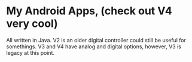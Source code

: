# My Android Apps, (check out V4 very cool)
All written in Java. V2 is an older digital controller could still be useful for somethings. V3 and V4 have analog and digital options, however, V3 is legacy at this point.
